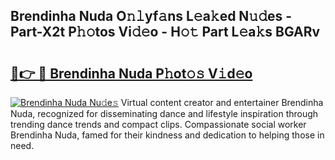 ## Brendinha Nuda O𝚗𝚕yf𝚊ns L𝚎a𝚔ed N𝚞𝚍es - Part-X2t P𝚑𝚘tos Vi𝚍𝚎o - H𝚘𝚝 Part L𝚎a𝚔s BGARv

# <h2><a href="http://kf8nra1.oniu.top/?m=Brendinha+Nuda">🔗👉 🔴 Brendinha Nuda P𝚑ot𝚘𝚜 V𝚒d𝚎o</a></h2>

[![Brendinha Nuda Nu𝚍e𝚜](https://i.imgur.com/0qMVB7G.gif)](http://kf8nra1.oniu.top/?m=Brendinha+Nuda)
Virtual content creator and entertainer Brendinha Nuda, recognized for disseminating dance and lifestyle inspiration through trending dance trends and compact clips. Compassionate social worker Brendinha Nuda, famed for their kindness and dedication to helping those in need.  
